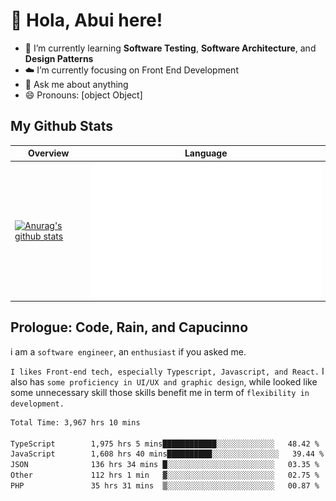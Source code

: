 # 👋 Hola, Abui here!

- 🌱 I’m currently learning **Software Testing**, **Software Architecture**, and **Design Patterns**
- ☁️ I’m currently focusing on Front End Development
- 💬 Ask me about anything
- 😄 Pronouns: [object Object]

## My Github Stats

| Overview | Language |
| --- | --- |
|[![Anurag's github stats](https://github-readme-stats.vercel.app/api?username=abui-am&count_private=true)](https://github.com/anuraghazra/github-readme-stats)|![Language](https://raw.githubusercontent.com/abui-am/stats/c6455f656dfce7acd3951e5ec5b25d72af0b2ee3/generated/languages.svg)|

## Prologue: Code, Rain, and Capucinno
i am a `software engineer`, an `enthusiast` if you asked me. 

`I likes Front-end tech, especially Typescript, Javascript, and React.` I also has `some proficiency in UI/UX and graphic design`, while looked like some unnecessary skill those skills benefit me in term of `flexibility in development.`


<!--START_SECTION:waka-->

```txt
Total Time: 3,967 hrs 10 mins

TypeScript        1,975 hrs 5 mins████████████░░░░░░░░░░░░░   48.42 %
JavaScript        1,608 hrs 40 mins██████████░░░░░░░░░░░░░░░   39.44 %
JSON              136 hrs 34 mins █░░░░░░░░░░░░░░░░░░░░░░░░   03.35 %
Other             112 hrs 1 min   ▓░░░░░░░░░░░░░░░░░░░░░░░░   02.75 %
PHP               35 hrs 31 mins  ▒░░░░░░░░░░░░░░░░░░░░░░░░   00.87 %
```

<!--END_SECTION:waka-->
